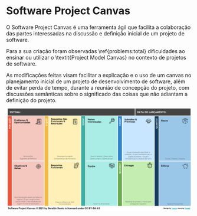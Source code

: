 # Software Project Canvas

O  Software Project Canvas é uma ferramenta ágil que facilita a colaboração das partes interessadas na  discussão e definição inicial de um projeto de software.

Para a sua  criação foram observadas \ref{problems:total} dificuldades  ao ensinar ou utilizar o \textit{Project Model Canvas} no contexto de projetos de software.

As modificações feitas visam facilitar a explicação e o uso de um canvas no planejamento inicial de um projeto de desenvolvimento de software, além de evitar perda de tempo, durante a reunião de concepção do projeto, com discussões semânticas sobre o significado das coisas que não adiantam a definição do projeto.

![Software Project Canvas](imagens/alternativa1.png "Software Project Canvas")
